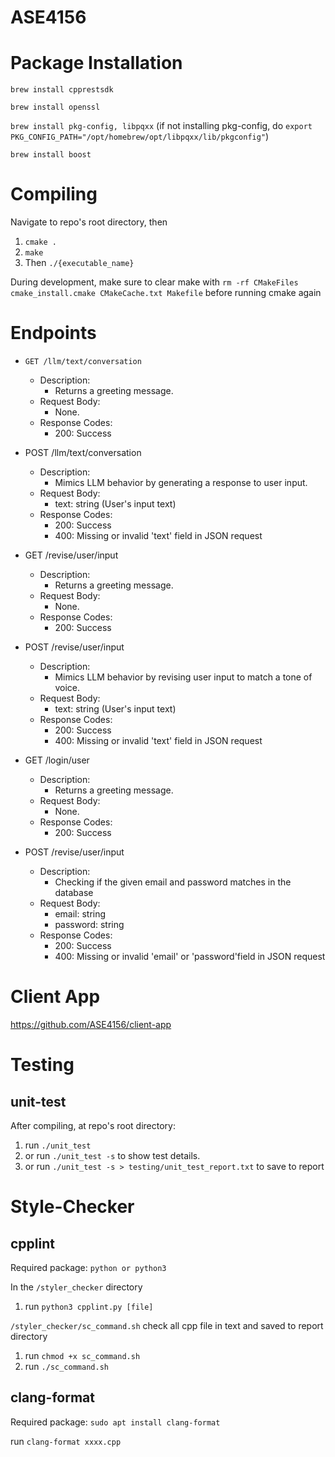 # ASE4156

# Package Installation  
`brew install cpprestsdk`

`brew install openssl`

`brew install pkg-config, libpqxx` 
(if not installing pkg-config, do `export PKG_CONFIG_PATH="/opt/homebrew/opt/libpqxx/lib/pkgconfig"`)

`brew install boost`

# Compiling  

Navigate to repo's root directory, then  
1. `cmake .`
2. `make`
3. Then `./{executable_name}`

During development, make sure to clear make with 
```rm -rf CMakeFiles cmake_install.cmake CMakeCache.txt Makefile```
before running cmake again

# Endpoints

- `GET /llm/text/conversation`
  - Description:
    - Returns a greeting message.
  - Request Body:
    - None.
  - Response Codes:
    - 200: Success
  
- POST /llm/text/conversation
  - Description:
    - Mimics LLM behavior by generating a response to user input.
  - Request Body:
    - text: string (User's input text)
  - Response Codes:
    - 200: Success
    - 400: Missing or invalid 'text' field in JSON request
   
- GET /revise/user/input
  - Description:
    - Returns a greeting message.
  - Request Body:
    - None.
  - Response Codes:
    - 200: Success
- POST /revise/user/input
  - Description:
    - Mimics LLM behavior by revising user input to match a tone of voice.
  - Request Body:
    - text: string (User's input text)
  - Response Codes:
    - 200: Success
    - 400: Missing or invalid 'text' field in JSON request

- GET /login/user
  - Description:
    - Returns a greeting message.
  - Request Body:
    - None.
  - Response Codes:
    - 200: Success
- POST /revise/user/input
  - Description:
    - Checking if the given email and password matches in the database
  - Request Body:
    - email: string
    - password: string
  - Response Codes:
    - 200: Success
    - 400: Missing or invalid 'email' or 'password'field in JSON request
# Client App

https://github.com/ASE4156/client-app

# Testing

## unit-test

After compiling, at repo's root directory:
1. run ```./unit_test```
2. or run ```./unit_test -s``` to show test details.
3. or run ```./unit_test -s > testing/unit_test_report.txt``` to save to report

# Style-Checker

## cpplint

Required package:
```python or python3```

In the ```/styler_checker``` directory
1. run ```python3 cpplint.py [file]```

```/styler_checker/sc_command.sh``` check all cpp file in text and saved to report directory
1. run ```chmod +x sc_command.sh``` 
1. run ```./sc_command.sh```

## clang-format

Required package:
```sudo apt install clang-format```

run ```clang-format xxxx.cpp```
















